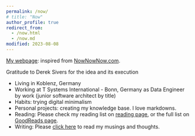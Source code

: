 ```yaml
---
permalink: /now/
# title: "Now"
author_profile: true
redirect_from: 
  - /now.html
  - /now.md
modified: 2023-08-08
---
```

<!-- About Aditya -->
[My webpage](https://nownownow.com/p/lQgZ): inspired from [NowNowNow.com](https://nownownow.com/).

Gratitude to Derek Sivers for the idea and its execution

* Living in Koblenz, Germany
* Working at T Systems International - Bonn, Germany as Data Engineer by work (junior software architect by title)
* Habits: trying digital minimalism
* Personal projects: creating my knowledge base. I love markdowns.
* Reading: Please check my reading list on [reading page](https://adityam582.github.io/reading/), or the full list on [GoodReads page](https://www.goodreads.com/user/show/5350472-aditya-mehta).
* Writing: Please [click here](https://adityam582.github.io/writing/) to read my musings and thoughts.
<!-- * Working on Master Thesis: scheduled delivery 30 July Applying for relevant job opportunities -->
<!-- * Teaching as a tutor for the course "Web Information Retrieval" -->
<!-- Solving practice questions to prepare for AWS SAA certification -->
